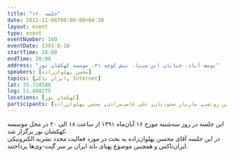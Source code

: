 ```yaml
---
title: "جلسه ۱۶۰"
date: 2012-11-06T00:00:00+04:30
layout: event
type: event
eventNumber: 160
eventDate: 1391-8-16
startTime: 18:00
endTime: 20:00
address: "یوسف آباد، خیابان ابن سینا، نبش کوچه ۳۱، موسسه کهکشان نور"
speakers: [محسن پهلوان‌زاده]
topics: [ایران تاکس, Internet]
lat: 35.734588
lng: 51.408275
locations: [کهکشان نور]
participants: [بهنام توکلی کرمانی, محمد حسین زارعی, دانیال مهاجرانی, مهدی کاظمی, شیوا شاهرخی, حمید سادات عظیمی, اعظم کیماسی, نفیسه یزدان مهر, پژمان علی اصغرپور, سارا معتمدی, سارا ماهرو, سید احمد حسینی, حمید روحی, محمدحسین رونقی, مازیار سجودیان, علی قاضی‌مرادی, محسن پهلوان‌زاده]
---
```

این جلسه در روز سه‌شنبه مورخ ۱۶ آبان‌ماه ۱۳۹۱ از ساعت ۱۸ الی ۲۰ در محل موسسه کهکشان نور برگزار شد.  
در این جلسه آقای محسن پهلوان‌زاده به بحث در مورد فعالیت مجدد نشریه الکترونیکی ایران‌تاکس و همچنین موضوع پهنای باند ایران بر سر گیت-وی‌ها پرداختند.



